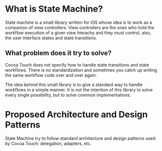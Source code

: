 # What is State Machine?

State machine is a small library written for iOS whose idea is to work as a companion of view controllers.
View controllers are the ones who hold the workflow execution of a given view hierachy and they must control, also,
the user interface states and state transitions. 

## What problem does it try to solve?

Cocoa Touch does not specify how to handle state transitions and state workflows. There is no standardization and
sometimes you catch up writing the same workflow code over and over again. 

The idea behind this small library is to give a standard way to handle workflows in a simple manner. It is not the 
intention of this library to solve every single possibility, but to solve common implementations.

# Proposed Architecture and Design Patterns

State Machine try to follow standard architecture and design patterns used by Cocoa Touch: delegation, adapters, etc. 


